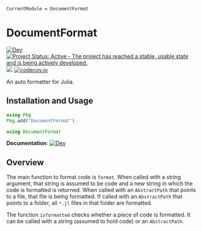 ```@meta
CurrentModule = DocumentFormat
```

# DocumentFormat

[![Dev](https://img.shields.io/badge/docs-dev-blue.svg)](https://julia-vscode.github.io/DocumentFormat.jl/dev)
[![Project Status: Active - The project has reached a stable, usable state and is being actively developed.](http://www.repostatus.org/badges/latest/active.svg)](http://www.repostatus.org/#active)
![](https://github.com/julia-vscode/DocumentFormat.jl/workflows/Run%20CI%20on%20master/badge.svg)
[![codecov.io](http://codecov.io/github/julia-vscode/DocumentFormat.jl/coverage.svg?branch=master)](http://codecov.io/github/julia-vscode/DocumentFormat.jl?branch=master)

An auto formatter for Julia.

## Installation and Usage
```julia
using Pkg
Pkg.add("DocumentFormat")
```
```julia
using DocumentFormat
```
**Documentation**: [![Dev](https://img.shields.io/badge/docs-dev-blue.svg)](https://julia-vscode.github.io/DocumentFormat.jl/dev)

## Overview
The main function to format code is `format`. When called with a string argument, that string is assumed to be code and a new string in which the code is formatted is returned. When called with an `AbstractPath` that points to a file, that file is being formatted. If called with an `AbstractPath` that points to a folder, all `*.jl` files in that folder are formatted.

The function `isformatted` checks whether a piece of code is formatted. It can be called with a string (assumed to hold code) or an `AbstractPath`.
